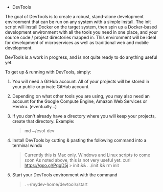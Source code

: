 * DevTools

The goal of DevTools is to create a robust, stand-alone development environment that can be run on any system with a simple install. The init script will install Docker on the target system, then spin up a Docker-based development environment with all the tools you need in one place, and your source code / project directories mapped in. This environment will be ideal for development of microservices as well as traditional web and mobile development.

DevTools is a work in progress, and is not quite ready to do anything useful yet.

To get up & running with DevTools, simply:

1. You will need a GitHub account. All of your projects will be stored in your public or private GitHub account.
2. Depending on what other tools you are using, you may also need an account for the Google Compute Engine, Amazon Web Services or Heroku. (eventually...)
2. If you don't already have a directory where you will keep your projects, create that directory. Example:
    > md ~/esol-dev

3. Install DevTools by cutting & pasting the following command into a terminal windo
    > Currently this is Mac only. Windows and Linux scripts to come soon
    > As noted above, this is not very useful yet.
    > curl https://goo.gl/PqgD5j > init && . ./init && rm init

4. Start your DevTools environment with the command
    > . ~/mydev-home/devtools/start
